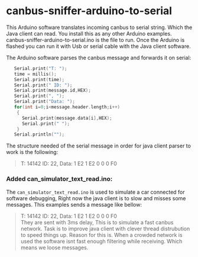 # canbus-sniffer-arduino-to-serial

This Arduino software translates incoming canbus to serial string. Which the Java client can read.
You install this as any other Arduino examples. canbus-sniffer-arduino-to-serial.ino is the file to run.
Once the Arduino is flashed you can run it with Usb or serial cable with the Java client software.


The Arduino software parses the canbus message and forwards it on serial:
```c++
   Serial.print("T: ");
   time = millis();
   Serial.print(time);
   Serial.print(" ID: ");
   Serial.print(message.id,HEX);
   Serial.print(", ");
   Serial.print("Data: ");
   for(int i=0;i<message.header.length;i++)
    {
      Serial.print(message.data[i],HEX);
      Serial.print(" ");
    }
   Serial.println("");
```

The structure needed of the serial message in order for java client parser to work is the following:
>T: 14142 ID: 22, Data: 1 E2 1 E2 0 0 0 F0


### Added can_simulator_text_read.ino:
The `can_simulator_text_read.ino` is used to simulate a car connected for software debugging,
Right now the java client is to slow and misses some messages. 
This examples sends a message like bellow: 
>T: 14142 ID: 22, Data: 1 E2 1 E2 0 0 0 F0  
They are sent with 3ms delay, This is to simulate a fast canbus network.
Task is to improve java client with clever thread distrubution to speed things up.
Reason for this is. When a crowded network is used the software isnt fast enough filtering while receiving. Which means we loose messages.
